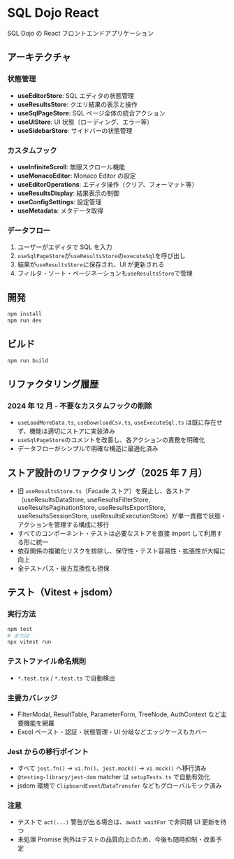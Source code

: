 # SQL Dojo React

SQL Dojo の React フロントエンドアプリケーション

## アーキテクチャ

### 状態管理

- **useEditorStore**: SQL エディタの状態管理
- **useResultsStore**: クエリ結果の表示と操作
- **useSqlPageStore**: SQL ページ全体の統合アクション
- **useUIStore**: UI 状態（ローディング、エラー等）
- **useSidebarStore**: サイドバーの状態管理

### カスタムフック

- **useInfiniteScroll**: 無限スクロール機能
- **useMonacoEditor**: Monaco Editor の設定
- **useEditorOperations**: エディタ操作（クリア、フォーマット等）
- **useResultsDisplay**: 結果表示の制御
- **useConfigSettings**: 設定管理
- **useMetadata**: メタデータ取得

### データフロー

1. ユーザーがエディタで SQL を入力
2. `useSqlPageStore`が`useResultsStore`の`executeSql`を呼び出し
3. 結果が`useResultsStore`に保存され、UI が更新される
4. フィルタ・ソート・ページネーションも`useResultsStore`で管理

## 開発

```bash
npm install
npm run dev
```

## ビルド

```bash
npm run build
```

## リファクタリング履歴

### 2024 年 12 月 - 不要なカスタムフックの削除

- `useLoadMoreData.ts`, `useDownloadCsv.ts`, `useExecuteSql.ts` は既に存在せず、機能は適切にストアに実装済み
- `useSqlPageStore`のコメントを改善し、各アクションの責務を明確化
- データフローがシンプルで明確な構造に最適化済み

## ストア設計のリファクタリング（2025 年 7 月）

- 旧 `useResultsStore.ts`（Facade ストア）を廃止し、各ストア（useResultsDataStore, useResultsFilterStore, useResultsPaginationStore, useResultsExportStore, useResultsSessionStore, useResultsExecutionStore）が単一責務で状態・アクションを管理する構成に移行
- すべてのコンポーネント・テストは必要なストアを直接 import して利用する形に統一
- 依存関係の複雑化リスクを排除し、保守性・テスト容易性・拡張性が大幅に向上
- 全テストパス・後方互換性も担保

## テスト（Vitest + jsdom）

### 実行方法

```bash
npm test
# または
npx vitest run
```

### テストファイル命名規則

- `*.test.tsx` / `*.test.ts` で自動検出

### 主要カバレッジ

- FilterModal, ResultTable, ParameterForm, TreeNode, AuthContext など主要機能を網羅
- Excel ペースト・認証・状態管理・UI 分岐などエッジケースもカバー

### Jest からの移行ポイント

- すべて `jest.fn()` → `vi.fn()`、`jest.mock()` → `vi.mock()` へ移行済み
- `@testing-library/jest-dom` matcher は `setupTests.ts` で自動有効化
- jsdom 環境で `ClipboardEvent`/`DataTransfer` などもグローバルモック済み

### 注意

- テストで `act(...)` 警告が出る場合は、`await waitFor` で非同期 UI 更新を待つ
- 未処理 Promise 例外はテストの品質向上のため、今後も随時抑制・改善予定
